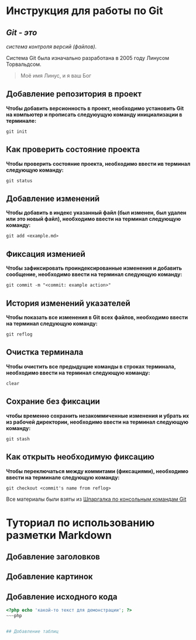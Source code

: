# Инструкция для работы по Git

## *Git - это*

*система контроля версий (файлов).* 

Система Git была изначально разработана в 2005 году Линусом Торвальдсом.

>Моё имя Линус, и я ваш Бог

## Добавление репозитория в проект

**Чтобы добавить версионность в проект, необходимо установить Git на компьютер и прописать следуюущую команду инициализации в терминале:**
```
git init
```

## Как проверить состояние проекта

**Чтобы проверить состояние проекта, необходимо ввести ив терминал следующую команду:**
```
git status
```

## Добавление изменений

**Чтобы добавить в индекс указанный файл (был изменен, был удален или это новый файл), необходимо ввести на терминал следующую команду:**
```
git add <example.md>
```

## Фиксация изменией

**Чтобы зафиксировать проиндексированные изменения и добавить сообщение, необходимо ввести на терминал следующую команду:**
```
git commit -m "<commit: example action>"
```

## История изменений указателей

**Чтобы показать все изменения в Git всех файлов, необходимо ввести на терминал следующую команду:**
```
git reflog
```

## Очистка терминала

**Чтобы очистить все предыдущие команды в строках терминала, необходимо ввести на терминал следующую команду:**
```
clear
```

## Сохрание без фиксации

**чтобы временно сохранить незакоммиченные изменения и убрать их из рабочей директории, необходимо ввести на терминал следующую команду:**
```
git stash
```

## Как открыть необходимую фиксацию

**Чтобы переключаться между коммитами (фиксациями), необходимо ввести на терминале следующую команду:**
```
git checkout <commit's name from reflog>
```

Все материалы были взяты из [Шпаргалка по консольным командам Git](https://github.com/cyberspacedk/Git-commands)

# Туториал по использованию разметки Markdown

## Добавление заголовков





## Добавление картинок





## Добавление исходного кода

~~~php
<?php echo 'какой-то текст для демонстрации'; ?>
~~~php


## Добавление таблиц